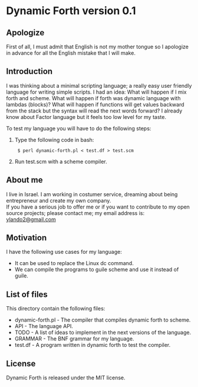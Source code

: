 Dynamic Forth version 0.1
=========================

Apologize
----------
First of all, I must admit that English is not my mother tongue so 
I apologize in advance for all the English mistake that I will make.

Introduction
------------
I was thinking about a minimal scripting language;
a really easy user friendly language for writing simple scripts.
I had an idea: What will happen if I mix forth and scheme.
What will happen if forth was dynamic language with lambdas (blocks)?
What will happen if functions will get values backward from the stack
but the syntax will read the next words forward?
I already know about Factor language but it feels too low level for my taste.

To test my language you will have to do the following steps:

1. Type the following code in bash: 
         
        $ perl dynamic-forth.pl < test.df > test.scm 

2. Run test.scm with a scheme compiler. 
 
About me
--------
I live in Israel. I am working in costumer service, dreaming about
being entrepreneur and create my own company.  
If you have a serious job to offer me or if you want to contribute to my open source projects; please contact me; my email address is: ylando2@gmail.com 

Motivation
----------
I have the following use cases for my language:

* It can be used to replace the Linux dc command.
* We can compile the programs to guile scheme and use it instead of guile.

List of files
-------------
This directory contain the following files:

* dynamic-forth.pl - The compiler that compiles dynamic forth to scheme.
* API - The language API.
* TODO - A list of ideas to implement in the next versions of the language.
* GRAMMAR - The BNF grammar for my language.
* test.df - A program written in dynamic forth to test the compiler.

License
-------
Dynamic Forth is released under the MIT license.
